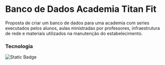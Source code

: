 # Banco de Dados Academia Titan Fit
Proposta de criar um banco de dados para uma academia com series executados pelos alunos, aulas ministradas por professores, infraestrutura de rede e materiais utilizados na manutenção do estabelecimento.

### Tecnologia
![Static Badge](https://img.shields.io/badge/SQL_Server-black?style=flat&logoColor=white&logoSize=auto&color=black)

